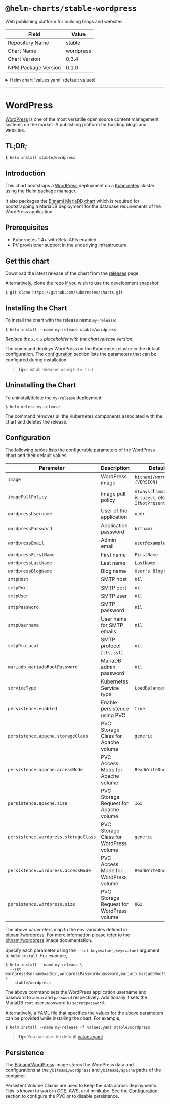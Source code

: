 # `@helm-charts/stable-wordpress`

Web publishing platform for building blogs and websites.

| Field               | Value     |
| ------------------- | --------- |
| Repository Name     | stable    |
| Chart Name          | wordpress |
| Chart Version       | 0.3.4     |
| NPM Package Version | 0.1.0     |

<details>

<summary>Helm chart `values.yaml` (default values)</summary>

```yaml
## Bitnami WordPress image version
## ref: https://hub.docker.com/r/bitnami/wordpress/tags/
##
image: bitnami/wordpress:4.7-r0

## Specify a imagePullPolicy
## Defaults to 'Always' if image tag is 'latest', else set to 'IfNotPresent'
## ref: http://kubernetes.io/docs/user-guide/images/#pre-pulling-images
##
# imagePullPolicy:

## User of the application
## ref: https://github.com/bitnami/bitnami-docker-wordpress#environment-variables
##
wordpressUsername: user

## Application password
## ref: https://github.com/bitnami/bitnami-docker-wordpress#environment-variables
##
wordpressPassword: bitnami

## Admin email
## ref: https://github.com/bitnami/bitnami-docker-wordpress#environment-variables
##
wordpressEmail: user@example.com

## First name
## ref: https://github.com/bitnami/bitnami-docker-wordpress#environment-variables
##
wordpressFirstName: FirstName

## Last name
## ref: https://github.com/bitnami/bitnami-docker-wordpress#environment-variables
##
wordpressLastName: LastName

## Blog name
## ref: https://github.com/bitnami/bitnami-docker-wordpress#environment-variables
##
wordpressBlogName: User's Blog!

## SMTP mail delivery configuration
## ref: https://github.com/bitnami/bitnami-docker-wordpress/#smtp-configuration
##
# smtpHost:
# smtpPort:
# smtpUser:
# smtpPassword:
# smtpUsername:
# smtpProtocol:

##
## MariaDB chart configuration
##
mariadb:
  ## MariaDB admin password
  ## ref: https://github.com/bitnami/bitnami-docker-mariadb/blob/master/README.md#setting-the-root-password-on-first-run
  ##
  # mariadbRootPassword:

  ## Enable persistence using Persistent Volume Claims
  ## ref: http://kubernetes.io/docs/user-guide/persistent-volumes/
  ##
  persistence:
    enabled: true
    storageClass: generic
    accessMode: ReadWriteOnce
    size: 8Gi

## Kubernetes configuration
## For minikube, set this to NodePort, elsewhere use LoadBalancer
##
serviceType: LoadBalancer

## Enable persistence using Persistent Volume Claims
## ref: http://kubernetes.io/docs/user-guide/persistent-volumes/
##
persistence:
  enabled: true
  apache:
    storageClass: generic
    accessMode: ReadWriteOnce
    size: 1Gi
  wordpress:
    storageClass: generic
    accessMode: ReadWriteOnce
    size: 8Gi

## Configure resource requests and limits
## ref: http://kubernetes.io/docs/user-guide/compute-resources/
##
resources:
  requests:
    memory: 512Mi
    cpu: 300m
```

</details>

---

# WordPress

[WordPress](https://wordpress.org/) is one of the most versatile open source content management systems on the market. A publishing platform for building blogs and websites.

## TL;DR;

```console
$ helm install stable/wordpress
```

## Introduction

This chart bootstraps a [WordPress](https://github.com/bitnami/bitnami-docker-wordpress) deployment on a [Kubernetes](http://kubernetes.io) cluster using the [Helm](https://helm.sh) package manager.

It also packages the [Bitnami MariaDB chart](https://github.com/kubernetes/charts/tree/master/stable/mariadb) which is required for bootstrapping a MariaDB deployment for the database requirements of the WordPress application.

## Prerequisites

- Kubernetes 1.4+ with Beta APIs enabled
- PV provisioner support in the underlying infrastructure

## Get this chart

Download the latest release of the chart from the [releases](../../../releases) page.

Alternatively, clone the repo if you wish to use the development snapshot:

```console
$ git clone https://github.com/kubernetes/charts.git
```

## Installing the Chart

To install the chart with the release name `my-release`:

```console
$ helm install --name my-release stable/wordpress
```

_Replace the `x.x.x` placeholder with the chart release version._

The command deploys WordPress on the Kubernetes cluster in the default configuration. The [configuration](#configuration) section lists the parameters that can be configured during installation.

> **Tip**: List all releases using `helm list`

## Uninstalling the Chart

To uninstall/delete the `my-release` deployment:

```console
$ helm delete my-release
```

The command removes all the Kubernetes components associated with the chart and deletes the release.

## Configuration

The following tables lists the configurable parameters of the WordPress chart and their default values.

| Parameter                            | Description                              | Default                                                  |
| ------------------------------------ | ---------------------------------------- | -------------------------------------------------------- |
| `image`                              | WordPress image                          | `bitnami/wordpress:{VERSION}`                            |
| `imagePullPolicy`                    | Image pull policy                        | `Always` if `image` tag is `latest`, else `IfNotPresent` |
| `wordpressUsername`                  | User of the application                  | `user`                                                   |
| `wordpressPassword`                  | Application password                     | `bitnami`                                                |
| `wordpressEmail`                     | Admin email                              | `user@example.com`                                       |
| `wordpressFirstName`                 | First name                               | `FirstName`                                              |
| `wordpressLastName`                  | Last name                                | `LastName`                                               |
| `wordpressBlogName`                  | Blog name                                | `User's Blog!`                                           |
| `smtpHost`                           | SMTP host                                | `nil`                                                    |
| `smtpPort`                           | SMTP port                                | `nil`                                                    |
| `smtpUser`                           | SMTP user                                | `nil`                                                    |
| `smtpPassword`                       | SMTP password                            | `nil`                                                    |
| `smtpUsername`                       | User name for SMTP emails                | `nil`                                                    |
| `smtpProtocol`                       | SMTP protocol [`tls`, `ssl`]             | `nil`                                                    |
| `mariadb.mariadbRootPassword`        | MariaDB admin password                   | `nil`                                                    |
| `serviceType`                        | Kubernetes Service type                  | `LoadBalancer`                                           |
| `persistence.enabled`                | Enable persistence using PVC             | `true`                                                   |
| `persistence.apache.storageClass`    | PVC Storage Class for Apache volume      | `generic`                                                |
| `persistence.apache.accessMode`      | PVC Access Mode for Apache volume        | `ReadWriteOnce`                                          |
| `persistence.apache.size`            | PVC Storage Request for Apache volume    | `1Gi`                                                    |
| `persistence.wordpress.storageClass` | PVC Storage Class for WordPress volume   | `generic`                                                |
| `persistence.wordpress.accessMode`   | PVC Access Mode for WordPress volume     | `ReadWriteOnce`                                          |
| `persistence.wordpress.size`         | PVC Storage Request for WordPress volume | `8Gi`                                                    |

The above parameters map to the env variables defined in [bitnami/wordpress](http://github.com/bitnami/bitnami-docker-wordpress). For more information please refer to the [bitnami/wordpress](http://github.com/bitnami/bitnami-docker-wordpress) image documentation.

Specify each parameter using the `--set key=value[,key=value]` argument to `helm install`. For example,

```console
$ helm install --name my-release \
  --set wordpressUsername=admin,wordpressPassword=password,mariadb.mariadbRootPassword=secretpassword \
    stable/wordpress
```

The above command sets the WordPress application username and password to `admin` and `password` respectively. Additionally it sets the MariaDB `root` user password to `secretpassword`.

Alternatively, a YAML file that specifies the values for the above parameters can be provided while installing the chart. For example,

```console
$ helm install --name my-release -f values.yaml stable/wordpress
```

> **Tip**: You can use the default [values.yaml](values.yaml)

## Persistence

The [Bitnami WordPress](https://github.com/bitnami/bitnami-docker-wordpress) image stores the WordPress data and configurations at the `/bitnami/wordpress` and `/bitnami/apache` paths of the container.

Persistent Volume Claims are used to keep the data across deployments. This is known to work in GCE, AWS, and minikube.
See the [Configuration](#configuration) section to configure the PVC or to disable persistence.
